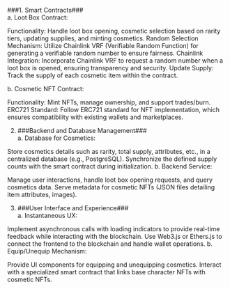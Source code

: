 ###1. Smart Contracts###<br/>
a. Loot Box Contract:<br/>

Functionality: Handle loot box opening, cosmetic selection based on rarity tiers, updating supplies, and minting cosmetics.
Random Selection Mechanism: Utilize Chainlink VRF (Verifiable Random Function) for generating a verifiable random number to ensure fairness.
Chainlink Integration: Incorporate Chainlink VRF to request a random number when a loot box is opened, ensuring transparency and security.
Update Supply: Track the supply of each cosmetic item within the contract.

b. Cosmetic NFT Contract:<br/>

Functionality: Mint NFTs, manage ownership, and support trades/burn.
ERC721 Standard: Follow ERC721 standard for NFT implementation, which ensures compatibility with existing wallets and marketplaces.


2. ###Backend and Database Management###<br/>
a. Database for Cosmetics:<br/>

Store cosmetics details such as rarity, total supply, attributes, etc., in a centralized database (e.g., PostgreSQL).
Synchronize the defined supply counts with the smart contract during initialization.
b. Backend Service:<br>

Manage user interactions, handle loot box opening requests, and query cosmetics data.
Serve metadata for cosmetic NFTs (JSON files detailing item attributes, images).


3. ###User Interface and Experience###<br/>
a. Instantaneous UX:<br/>

Implement asynchronous calls with loading indicators to provide real-time feedback while interacting with the blockchain.
Use Web3.js or Ethers.js to connect the frontend to the blockchain and handle wallet operations.
b. Equip/Unequip Mechanism:<br/>

Provide UI components for equipping and unequipping cosmetics.
Interact with a specialized smart contract that links base character NFTs with cosmetic NFTs.
